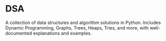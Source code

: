 # DSA
A collection of data structures and algorithm solutions in Python.  Includes Dynamic Programming, Graphs, Trees, Heaps, Tries, and more,  with well-documented explanations and examples.
